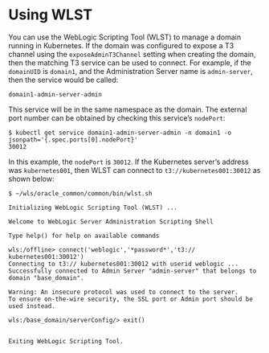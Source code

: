 # Using WLST

You can use the WebLogic Scripting Tool (WLST) to manage a domain running in Kubernetes.  If the domain was configured to expose a T3 channel using the `exposeAdminT3Channel` setting when creating the domain, then the matching T3 service can be used to connect.  For example, if the `domainUID` is `domain1`, and the Administration Server name is `admin-server`, then the service would be called:

```
domain1-admin-server-admin  
```

This service will be in the same namespace as the domain.  The external port number can be obtained by checking this service’s `nodePort`:

```
$ kubectl get service domain1-admin-server-admin -n domain1 -o jsonpath='{.spec.ports[0].nodePort}'
30012
```

In this example, the `nodePort` is `30012`.  If the Kubernetes server’s address was `kubernetes001`, then WLST can connect to `t3://kubernetes001:30012` as shown below:

```
$ ~/wls/oracle_common/common/bin/wlst.sh

Initializing WebLogic Scripting Tool (WLST) ...

Welcome to WebLogic Server Administration Scripting Shell

Type help() for help on available commands

wls:/offline> connect('weblogic','*password*','t3:// kubernetes001:30012')
Connecting to t3:// kubernetes001:30012 with userid weblogic ...
Successfully connected to Admin Server "admin-server" that belongs to domain "base_domain".

Warning: An insecure protocol was used to connect to the server.
To ensure on-the-wire security, the SSL port or Admin port should be used instead.

wls:/base_domain/serverConfig/> exit()


Exiting WebLogic Scripting Tool.
```
